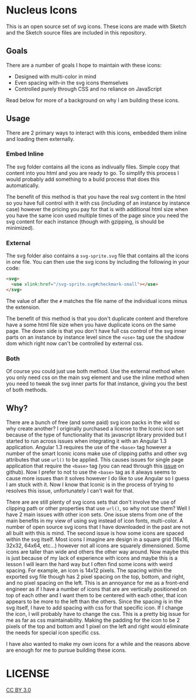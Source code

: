 # Nucleus Icons

This is an open source set of svg icons.  These icons are made with Sketch and the Sketch source files are included in this repository.

## Goals

There are a number of goals I hope to maintain with these icons:

- Designed with multi-color in mind
- Even spacing with-in the svg icons themselves
- Controlled purely through CSS and no reliance on JavaScript

Read below for more of a background on why I am building these icons.

## Usage

There are 2 primary ways to interact with this icons, embedded them inline and loading them externally.

### Embed Inline

The svg folder contains all the icons as indivually files.  Simple copy that content into you html and you are ready to go.  To simplify this process I would probably add something to a build process that does this automatically.

The benefit of this method is that you have the real svg content in the html so you have full control with it with css (including of an instance by instance case) however the pricing you pay for that is with additional html size when you have the same icon used multiple times of the page since you need the svg content for each instance (though with gzipping, is should be minimized).

### External

The svg folder also contains a `svg-sprite.svg` file that contains all the icons in one file.  You can then use the svg icons by including the following in your code:

```html
<svg>
  <use xlink:href="/svg-sprite.svg#checkmark-small"></use>
</svg>
```

The value of after the `#` matches the file name of the individual icons minus the extension.

The benefit of this method is that you don't duplicate content and therefore have a some html file size when you have duplicate icons on the same page.  The down side is that you don't have full css control of the svg inner parts on an instance by instance level since the `<use>` tag use the shadow dom which right now can't be controlled by external css.

### Both

Of course you could just use both method.  Use the external method when you only need css on the main svg element and use the inline method when you need to tweak the svg inner parts for that instance, giving you the best of both methods.

## Why?

There are a bunch of free (and some paid) svg icon packs in the wild so why create another?  I originally purchased a license to the Iconic icon set because of the type of functionality that its javascript library provided but I started to run across issues when integrating it with an Angular 1.3 application.  Angular 1.3 requires the use of the `<base>` tag however a number of the smart Iconic icons make use of clipping paths and other svg attributes that use `url()` to be applied.  This causes issues for single page application that require the `<base>` tag (you can read through this [issue](https://github.com/angular/angular.js/issues/8934) on github).  Now I prefer to not to use the `<base>` tag as it always seems to cause more issues than it solves however I do like to use Angular so I guess I am stuck with it.  Now I know that Iconic is in the process of trying to resolves this issue, unfortunately I can't wait for that.

There are are still plenty of svg icons sets that don't involve the use of clipping path or other properties that use `url()`, so why not use them?  Well I have 2 main issues with other icon sets.  One issue stems from one of the main benefits in my view of using svg instead of icon fonts, multi-color.  A number of open source svg icons that I have downloaded in the past are not all built with this is mind.  The second issue is how some icons are spaced within the svg itself.  Most icons I imagine are design in a square grid (16x16, 32x32, 64x64, etc...) however not all icons are squarely dimensioned.  Some icons are taller than wide and others the other way around.  Now maybe this is just because of my lack of experience with icons and maybe this is a lesson I will learn the hard way but I often find some icons with weird spacing.  For example, an icon is 14x12 pixels.  The spacing within the exported svg file though has 2 pixel spacing on the top, bottom, and right, and no pixel spacing on the left.  This is an annoyance for me as a front-end engineer as if I have a number of icons that are are vertically positioned on top of each other and I want them to be centered with each other, that icon appears to be more to the left than the others.  Since the spacing is in the svg itself, I have to add spacing with css for that specific icon.  If I change the icon, I will probably have to change the css.  This is a pretty big issue for me as far as css maintainability.  Making the padding for the icon to be 2 pixels of the top and bottom and 1 pixel on the left and right would eliminate the needs for special icon specific css.

I have also wanted to make my own icons for a while and the reasons above are enough for me to pursue building these icons.

# LICENSE

[CC BY 3.0](http://creativecommons.org/licenses/by/3.0/)
